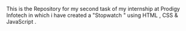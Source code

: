 This is the Repository for my second task of my internship at Prodigy Infotech in which i have created a "Stopwatch " using HTML , CSS & JavaScript .
